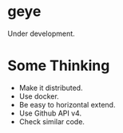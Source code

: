 # geye
Under development.

# Some Thinking
- Make it distributed.
- Use docker.
- Be easy to horizontal extend.
- Use Github API v4.
- Check similar code.
